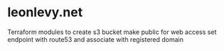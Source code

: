 # leonlevy.net

Terraform modules to create s3 bucket
make public for web access
set endpoint with route53 and associate with registered domain
